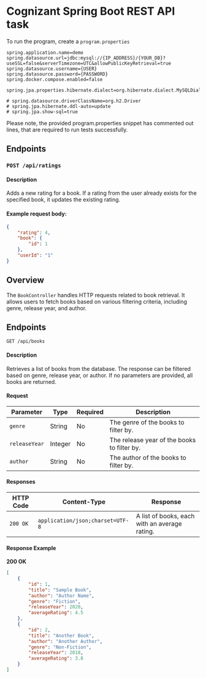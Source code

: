 
# Cognizant Spring Boot REST API task

To run the program, create a `program.properties`

```
spring.application.name=demo
spring.datasource.url=jdbc:mysql://{IP_ADDRESS}/{YOUR_DB}?useSSL=false&serverTimezone=UTC&allowPublicKeyRetrieval=true
spring.datasource.username={USER}
spring.datasource.password={PASSWORD}
spring.docker.compose.enabled=false

spring.jpa.properties.hibernate.dialect=org.hibernate.dialect.MySQLDialect

# spring.datasource.driverClassName=org.h2.Driver
# spring.jpa.hibernate.ddl-auto=update
# spring.jpa.show-sql=true
```

Please note, the provided program.properties snippet has commented out lines, that are required to run tests successfully.


## Endpoints

### `POST /api/ratings`

#### Description

Adds a new rating for a book. If a rating from the user already exists for the specified book, it updates the existing rating.

#### Example request body:
```json
{
    "rating": 4,
    "book": {
        "id": 1
    },
    "userId": "1"
}
```

## Overview
The `BookController` handles HTTP requests related to book retrieval. It allows users to fetch books based on various filtering criteria, including genre, release year, and author.
## Endpoints ###
`GET /api/books`
#### Description
Retrieves a list of books from the database. The response can be filtered based on genre, release year, or author. If no parameters are provided, all books are returned.
#### Request
| Parameter | Type | Required | Description |
|---------------|----------|----------|-------------------------------------------------|
| `genre` | String | No | The genre of the books to filter by. |
| `releaseYear` | Integer | No | The release year of the books to filter by. |
| `author` | String | No | The author of the books to filter by. |

#### Responses
| HTTP Code | Content-Type | Response |
|--------------|-------------------------------------|--------------------------------------------------------------------|
| `200 OK` | `application/json;charset=UTF-8` | A list of books, each with an average rating. |

#### Response Example
**200 OK**
```json
[
	{ 
		"id": 1,
		"title": "Sample Book",
		"author": "Author Name",
		"genre": "Fiction",
		"releaseYear": 2020,
		"averageRating": 4.5 
	},
	{ 
		"id": 2,
		"title": "Another Book",
		"author": "Another Author",
		"genre": "Non-Fiction",
		"releaseYear": 2018,
		"averageRating": 3.8 
	}
]
```
